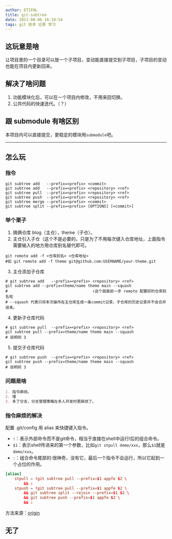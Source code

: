 ```yaml
---
author: ETIFHL
title: git-subtree
date: 2021-08-06 16:10:54
tags: git 技术 记录 学习
---
```


## 这玩意是啥

让项目里的一个目录可以放一个子项目，变动能直接提交到子项目，子项目的变动也能在项目内更新回来。

## 解决了啥问题

1. 功能模块化后，可以在一个项目内修改，不用来回切换。
2. 公共代码的快速迭代。（？）

## 跟 submodule 有啥区别

本项目内可以直接提交，更稳定的模块用`submodule`吧。
___

## 怎么玩

### 指令

```shell
git subtree add   --prefix=<prefix> <commit>
git subtree add   --prefix=<prefix> <repository> <ref>
git subtree pull  --prefix=<prefix> <repository> <ref>
git subtree push  --prefix=<prefix> <repository> <ref>
git subtree merge --prefix=<prefix> <commit>
git subtree split --prefix=<prefix> [OPTIONS] [<commit>]
```

### 举个栗子

1. 搞俩仓库 blog（主仓），theme（子仓）。
2. 主仓引入子仓（这个不是必要的，只是为了不用每次键入仓库地址，上面指令需要输入<repository>的地方用仓库别名替代即可。

```shell
git remote add -f <仓库别名> <仓库地址>
#如 git remote add -f theme git@github.com:USERNAME/your-theme.git
```

3. 主仓添加子仓库

```shell
# git subtree add   --prefix=<prefix> <repository> <ref>
git subtree add --prefix=theme/name theme main --squash
#                                     ↑这个就是前一步 remote 配置好的仓库别名啦
# --squash 代表只将本次操作在主仓库生成一条commit记录，子仓库的历史记录并不会合并进来。
```

4. 更新子仓库代码

```shell
# git subtree pull  --prefix=<prefix> <repository> <ref>
git subtree pull --prefix=theme/name theme main --squash
# 说明同 3
```

5. 提交子仓库代码

```shell
# git subtree push  --prefix=<prefix> <repository> <ref>
git subtree push --prefix=theme/name theme main --squash
# 说明同 3
```

### 问题是啥

```md
1. 指令麻烦。
2. 慢
3. 多了分支，分支管理策略在多人开发时更麻烦了。
```

### 指令麻烦的解决

配置 .git/config 用 alias 来快捷键入指令。

- `!`：表示外部命令而不是git命令，相当于直接在shell中运行!后的组合命令。
- `$1`：表示shell传进来的第一个参数，比如`git stpull demo/xxx`，那么`$1`就是`demo/xxx`。
- `:`：组合命令尾部的:很神奇，没有它，最后一个指令不会运行，所以它起到一个占位的作用。

```conf
[alias]
    stpull = !git subtree pull --prefix=$1 appfe $2 \
        && :
    stpush = !git subtree pull --prefix=$1 appfe $2 \
        && git subtree split --rejoin --prefix=$1 $2 \
        && git subtree push --prefix=$1 appfe $2 \
        && :
```

方法来源：[origin](https://www.cnblogs.com/jiaoyu121/p/7041726.html)

## 无了
